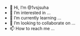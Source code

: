 - 👋 Hi, I’m @1vsjsuha
- 👀 I’m interested in ...
- 🌱 I’m currently learning ...
- 💞️ I’m looking to collaborate on ...
- 📫 How to reach me ...

<!---
1vsjsuha/1vsjsuha is a ✨ special ✨ repository because its `README.md` (this file) appears on your GitHub profile.
You can click the Preview link to take a look at your changes.
--->
